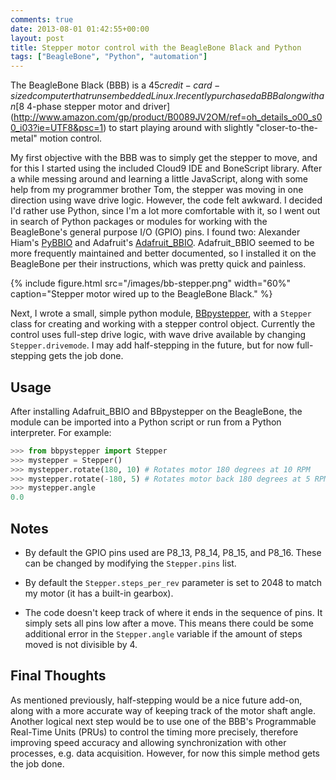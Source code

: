```yaml
---
comments: true
date: 2013-08-01 01:42:55+00:00
layout: post
title: Stepper motor control with the BeagleBone Black and Python
tags: ["BeagleBone", "Python", "automation"]
---
```


The BeagleBone Black (BBB) is a $45 credit-card-sized computer that runs
embedded Linux. I recently purchased a BBB along with an [$8 4-phase stepper
motor and
driver](http://www.amazon.com/gp/product/B0089JV2OM/ref=oh_details_o00_s00_i03?ie=UTF8&psc=1)
to start playing around with slightly "closer-to-the-metal" motion control.

My first objective with the BBB was to simply get the stepper to move, and for
this I started using the included Cloud9 IDE and BoneScript library. After a
while messing around and learning a little JavaScript, along with some help from
my programmer brother Tom, the stepper was moving in one direction using wave
drive logic. However, the code felt awkward. I decided I'd rather use Python,
since I'm a lot more comfortable with it, so I went out in search of Python
packages or modules for working with the BeagleBone's general purpose I/O (GPIO)
pins. I found two: Alexander Hiam's
[PyBBIO](https://github.com/alexanderhiam/PyBBIO) and Adafruit's
[Adafruit_BBIO](https://github.com/adafruit/adafruit-beaglebone-io-python).
Adafruit_BBIO seemed to be more frequently maintained and better documented, so
I installed it on the BeagleBone per their instructions, which was pretty quick
and painless.

{% include figure.html src="/images/bb-stepper.png" width="60%" caption="Stepper motor wired up to the BeagleBone Black." %}

Next, I wrote a small, simple python module,
[BBpystepper](https://github.com/petebachant/BBpystepper), with a `Stepper`
class for creating and working with a stepper control object. Currently the
control uses full-step drive logic, with wave drive available by changing
`Stepper.drivemode`. I may add half-stepping in the future, but for now
full-stepping gets the job done.


## Usage

After installing Adafruit_BBIO and BBpystepper on the BeagleBone, the module can be imported into a Python script or run from a Python interpreter. For example:

```python
>>> from bbpystepper import Stepper
>>> mystepper = Stepper()
>>> mystepper.rotate(180, 10) # Rotates motor 180 degrees at 10 RPM
>>> mystepper.rotate(-180, 5) # Rotates motor back 180 degrees at 5 RPM
>>> mystepper.angle
0.0
```


## Notes

  * By default the GPIO pins used are P8_13, P8_14, P8_15, and P8_16. These can be changed by modifying the `Stepper.pins` list.

  * By default the `Stepper.steps_per_rev` parameter is set to 2048 to match my motor (it has a built-in gearbox).

  * The code doesn't keep track of where it ends in the sequence of pins. It simply sets all pins low after a move. This means there could be some additional error in the `Stepper.angle` variable if the amount of steps moved is not divisible by 4.


## Final Thoughts

As mentioned previously, half-stepping would be a nice future add-on, along with
a more accurate way of keeping track of the motor shaft angle. Another logical
next step would be to use one of the BBB's Programmable Real-Time Units (PRUs)
to control the timing more precisely, therefore improving speed accuracy and
allowing synchronization with other processes, e.g. data acquisition. However,
for now this simple method gets the job done.
